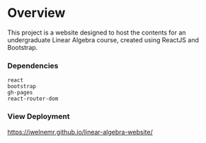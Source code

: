 # Overview

This project is a website designed to host the contents for an undergraduate Linear Algebra course, created using ReactJS and Bootstrap.

### Dependencies
```
react
bootstrap
gh-pages
react-router-dom
```
### View Deployment
https://iwelnemr.github.io/linear-algebra-website/
